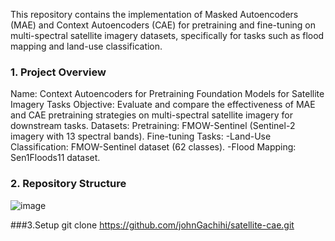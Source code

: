 This repository contains the implementation of Masked Autoencoders (MAE) and Context Autoencoders (CAE) for pretraining and fine-tuning on multi-spectral satellite imagery datasets, specifically for tasks such as flood mapping and land-use classification.

### 1. Project Overview

Name: Context Autoencoders for Pretraining Foundation Models for Satellite Imagery Tasks
Objective: Evaluate and compare the effectiveness of MAE and CAE pretraining strategies on multi-spectral satellite imagery for downstream tasks.
Datasets:
Pretraining: FMOW-Sentinel (Sentinel-2 imagery with 13 spectral bands).
Fine-tuning Tasks:
-Land-Use Classification: FMOW-Sentinel dataset (62 classes).
-Flood Mapping: Sen1Floods11 dataset.

### 2. Repository Structure
![image](https://github.com/user-attachments/assets/617fc63e-9344-417d-a248-fddcb940ff14)


###3.Setup
git clone https://github.com/johnGachihi/satellite-cae.git

